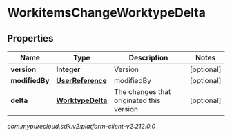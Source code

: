 # WorkitemsChangeWorktypeDelta


## Properties

| Name | Type | Description | Notes |
| ------------ | ------------- | ------------- | ------------- |
| **version** | **Integer** | Version |  [optional] |
| **modifiedBy** | [**UserReference**](UserReference) | modifiedBy |  [optional] |
| **delta** | [**WorktypeDelta**](WorktypeDelta) | The changes that originated this version |  [optional] |




_com.mypurecloud.sdk.v2:platform-client-v2:212.0.0_
